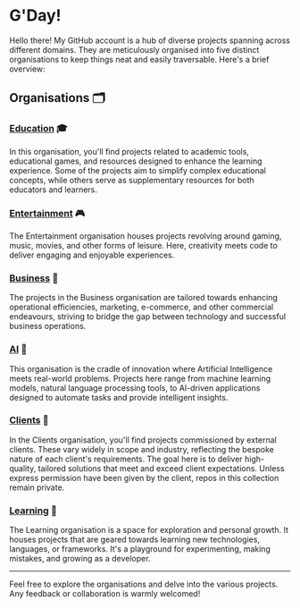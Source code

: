 # G'Day!

Hello there! My GitHub account is a hub of diverse projects spanning across different domains. They are meticulously organised into five distinct organisations to keep things neat and easily traversable. Here's a brief overview:

## Organisations 🗂️

### [Education](https://github.com/SoD-education) 🎓

In this organisation, you'll find projects related to academic tools, educational games, and resources designed to enhance the learning experience. Some of the projects aim to simplify complex educational concepts, while others serve as supplementary resources for both educators and learners.

### [Entertainment](https://github.com/SoD-entertainment) 🎮

The Entertainment organisation houses projects revolving around gaming, music, movies, and other forms of leisure. Here, creativity meets code to deliver engaging and enjoyable experiences.

### [Business](https://github.com/SoD-business) 👔

The projects in the Business organisation are tailored towards enhancing operational efficiencies, marketing, e-commerce, and other commercial endeavours, striving to bridge the gap between technology and successful business operations.

### [AI](https://github.com/SoD-AI) 🤖

This organisation is the cradle of innovation where Artificial Intelligence meets real-world problems. Projects here range from machine learning models, natural language processing tools, to AI-driven applications designed to automate tasks and provide intelligent insights.

### [Clients](https://github.com/SoD-clients) 🤝

In the Clients organisation, you'll find projects commissioned by external clients. These vary widely in scope and industry, reflecting the bespoke nature of each client's requirements. The goal here is to deliver high-quality, tailored solutions that meet and exceed client expectations. Unless express permission have been given by the client, repos in this collection remain private.

### [Learning](https://github.com/SoD-learning) 🌱

The Learning organisation is a space for exploration and personal growth. It houses projects that are geared towards learning new technologies, languages, or frameworks. It's a playground for experimenting, making mistakes, and growing as a developer.

---

Feel free to explore the organisations and delve into the various projects. Any feedback or collaboration is warmly welcomed!
